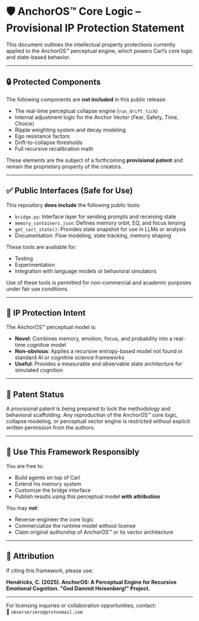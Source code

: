 # 🛡️ AnchorOS™ Core Logic – Provisional IP Protection Statement

This document outlines the intellectual property protections currently applied to the AnchorOS™ perceptual engine, which powers Carl’s core logic and state-based behavior.

---

## 🔒 Protected Components

The following components are **not included** in this public release:

- The real-time perceptual collapse engine (`run_drift_tick`)
- Internal adjustment logic for the Anchor Vector ⟨Fear, Safety, Time, Choice⟩
- Ripple weighting system and decay modeling
- Ego resistance factors
- Drift-to-collapse thresholds
- Full recursive recalibration math

These elements are the subject of a forthcoming **provisional patent** and remain the proprietary property of the creators.

---

## ✅ Public Interfaces (Safe for Use)

This repository **does include** the following public tools:

- `bridge.py`: Interface layer for sending prompts and receiving state
- `memory_containers.json`: Defines memory orbit, EQ, and focus lensing
- `get_carl_state()`: Provides state snapshot for use in LLMs or analysis
- Documentation: Flow modeling, state tracking, memory shaping

These tools are available for:
- Testing
- Experimentation
- Integration with language models or behavioral simulators

Use of these tools is permitted for non-commercial and academic purposes under fair use conditions.

---

## 🧾 IP Protection Intent

The AnchorOS™ perceptual model is:
- **Novel**: Combines memory, emotion, focus, and probability into a real-time cognitive model
- **Non-obvious**: Applies a recursive entropy-based model not found in standard AI or cognitive science frameworks
- **Useful**: Provides a measurable and observable state architecture for simulated cognition

---

## 📄 Patent Status

A provisional patent is being prepared to lock the methodology and behavioral scaffolding. Any reproduction of the AnchorOS™ core logic, collapse modeling, or perceptual vector engine is restricted without explicit written permission from the authors.

---

## 🧠 Use This Framework Responsibly

You are free to:
- Build agents on top of Carl
- Extend his memory system
- Customize the bridge interface
- Publish results using this perceptual model **with attribution**

You may **not**:
- Reverse-engineer the core logic
- Commercialize the runtime model without license
- Claim original authorship of AnchorOS™ or its vector architecture

---

## 📘 Attribution

If citing this framework, please use:

**Hendricks, C. (2025). AnchorOS: A Perceptual Engine for Recursive Emotional Cognition. "God Dammit Heisenberg!" Project.**

---

For licensing inquiries or collaboration opportunities, contact:  
📧 `observerzero@protonmail.com`

